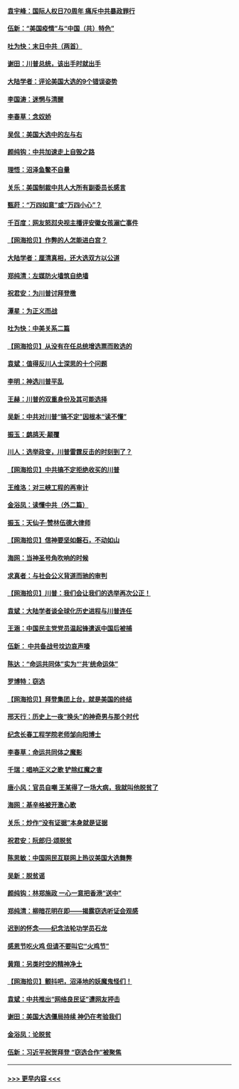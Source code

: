 #### [袁宇峰：国际人权日70周年 痛斥中共暴政罪行](../pages/nsc993/n12611965.md?t=12112051) 
#### [伍新：“美国疫情”与“中国（共）特色”](../pages/nsc993/n12611463.md?t=12112051) 
#### [吐为快：末日中共（两首）](../pages/nsc993/n12611461.md?t=12112051) 
#### [谢田：川普总统，该出手时就出手](../pages/nsc993/n12610905.md?t=12112051) 
#### [大陆学者：评论美国大选的9个错误姿势](../pages/nsc993/n12609586.md?t=12112051) 
#### [李国涛：迷惘与清醒](../pages/nsc993/n12607532.md?t=12112051) 
#### [李春草：念奴娇](../pages/nsc993/n12607083.md?t=12112051) 
#### [吴侃：美国大选中的左与右](../pages/nsc993/n12607054.md?t=12112051) 
#### [颜纯钩：中共加速走上自毁之路](../pages/nsc993/n12606473.md?t=12112051) 
#### [理悟：沼泽鱼鳖不自量](../pages/nsc993/n12606454.md?t=12112051) 
#### [关乐：美国制裁中共人大所有副委员长感言](../pages/nsc993/n12606442.md?t=12112051) 
#### [甄莳：“万四如意”或“万四小心”？](../pages/nsc993/n12606091.md?t=12112051) 
#### [千百度：网友怒怼央视主播评安徽女孩溺亡事件](../pages/nsc993/n12605370.md?t=12112051) 
#### [【网海拾贝】作弊的人怎能进白宫？](../pages/nsc993/n12603546.md?t=12112051) 
#### [大陆学者：厘清真相，还大选双方以公道](../pages/nsc993/n12603475.md?t=12112051) 
#### [郑纯清：左媒防火墙筑自绝墙](../pages/nsc993/n12602226.md?t=12112051) 
#### [祝君安：为川普讨拜登檄](../pages/nsc993/n12602199.md?t=12112051) 
#### [潭星：为正义而战](../pages/nsc993/n12600926.md?t=12112051) 
#### [吐为快：中美关系二篇](../pages/nsc993/n12600908.md?t=12112051) 
#### [【网海拾贝】从没有在任总统增选票而败选的](../pages/nsc993/n12600435.md?t=12112051) 
#### [袁斌：值得反川人士深思的十个问题](../pages/nsc993/n12600332.md?t=12112051) 
#### [李明：神选川普平乱](../pages/nsc993/n12599751.md?t=12112051) 
#### [王赫：川普的双重身份及其可能选择](../pages/nsc993/n12599723.md?t=12112051) 
#### [吴新：中共对川普“搞不定”因根本“读不懂”](../pages/nsc993/n12599502.md?t=12112051) 
#### [振玉：鹧鸪天‧颠覆](../pages/nsc993/n12599494.md?t=12112051) 
#### [川人：选举政变，川普雷霆反击的时刻到了？](../pages/nsc993/n12599291.md?t=12112051) 
#### [【网海拾贝】中共搞不定拒绝收买的川普](../pages/nsc993/n12598955.md?t=12112051) 
#### [王维洛：对三峡工程的再审计](../pages/nsc993/n12598436.md?t=12112051) 
#### [金浴凤：读懂中共（外二篇）](../pages/nsc993/n12597943.md?t=12112051) 
#### [振玉：天仙子‧赞林伍德大律师](../pages/nsc993/n12597929.md?t=12112051) 
#### [【网海拾贝】信神要坚如磐石，不动如山](../pages/nsc993/n12597901.md?t=12112051) 
#### [海网：当神圣号角吹响的时候](../pages/nsc993/n12595891.md?t=12112051) 
#### [求真者：与社会公义背道而驰的审判](../pages/nsc993/n12595868.md?t=12112051) 
#### [【网海拾贝】川普：我们会让我们的选举再次公正！](../pages/nsc993/n12594930.md?t=12112051) 
#### [袁斌：大陆学者谈全球化历史进程与川普连任](../pages/nsc993/n12594690.md?t=12112051) 
#### [王涵：中国民主党党员温起锋遣返中国后被捕](../pages/nsc993/n12594540.md?t=12112051) 
#### [伍新： 中共备战号坟边哀声嚎](../pages/nsc993/n12593086.md?t=12112051) 
#### [陈达：“命运共同体”实为“‘共’统命运体”](../pages/nsc993/n12590865.md?t=12112051) 
#### [罗博特：窃选](../pages/nsc993/n12590619.md?t=12112051) 
#### [【网海拾贝】拜登集团上台，就是美国的终结](../pages/nsc993/n12589725.md?t=12112051) 
#### [邢天行：历史上一夜“换头”的神奇男与那个时代](../pages/nsc993/n12589424.md?t=12112051) 
#### [纪念长春工程学院老师邹向阳博士](../pages/nsc993/n12585390.md?t=12112051) 
#### [李春草：命运共同体之魔影](../pages/nsc993/n12585026.md?t=12112051) 
#### [千瑞：唱响正义之歌 铲除红魔之害](../pages/nsc993/n12585002.md?t=12112051) 
#### [唐小风：官员自嘲 王某得了一场大病，我就叫他脱贫了](../pages/nsc993/n12584981.md?t=12112051) 
#### [海网：基辛格被开激心歌](../pages/nsc993/n12584946.md?t=12112051) 
#### [关乐：炒作“没有证据”本身就是证据](../pages/nsc993/n12583146.md?t=12112051) 
#### [祝君安：阮郎归‧颂脱贫](../pages/nsc993/n12583119.md?t=12112051) 
#### [陈思敏：中国网民互联网上热议美国大选舞弊](../pages/nsc993/n12582845.md?t=12112051) 
#### [吴新：脱贫谣](../pages/nsc993/n12580839.md?t=12112051) 
#### [颜纯钩：林郑施政 一心一意把香港“送中”](../pages/nsc993/n12580805.md?t=12112051) 
#### [郑纯清：柳暗花明在即——揭露窃选听证会观感](../pages/nsc993/n12580795.md?t=12112051) 
#### [迟到的怀念——纪念法轮功学员石龙](../pages/nsc993/n12580245.md?t=12112051) 
#### [感恩节吃火鸡  但请不要叫它“火鸡节”](../pages/nsc993/n12580252.md?t=12112051) 
#### [黄翔：另类时空的精神净土](../pages/nsc993/n12578638.md?t=12112051) 
#### [【网海拾贝】颤抖吧，沼泽地的妖魔鬼怪们！](../pages/nsc993/n12578552.md?t=12112051) 
#### [袁斌：中共推出“网络良民证”遭网友抨击](../pages/nsc993/n12578511.md?t=12112051) 
#### [谢田：美国大选僵局持续 神仍在考验我们](../pages/nsc993/n12577432.md?t=12112051) 
#### [金浴凤：论脱贫](../pages/nsc993/n12576386.md?t=12112051) 
#### [伍新：习近平祝贺拜登 “窃选合作”被聚焦](../pages/nsc993/n12576358.md?t=12112051) 

----
#### [ >>> 更早内容 <<< ](../indexes/nsc993-earlier.md)
